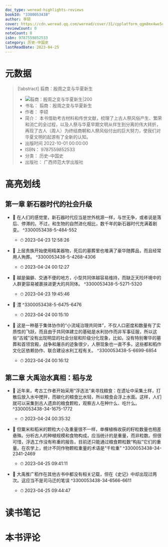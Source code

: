 ```yaml
---
doc_type: weread-highlights-reviews
bookId: "3300053438"
author: 李硕
cover: https://cdn.weread.qq.com/weread/cover/31/cpplatform_qgm8mx4we5qpr3jsaspa9n/t7_cpplatform_qgm8mx4we5qpr3jsaspa9n1679558201.jpg
reviewCount: 0
noteCount: 8
isbn: 9787559852533
category: 历史-中国史
lastReadDate: 2023-04-25
---
```

# 元数据
> [!abstract] 翦商：殷周之变与华夏新生
> - ![ 翦商：殷周之变与华夏新生|200](https://cdn.weread.qq.com/weread/cover/31/cpplatform_qgm8mx4we5qpr3jsaspa9n/t7_cpplatform_qgm8mx4we5qpr3jsaspa9n1679558201.jpg)
> - 书名： 翦商：殷周之变与华夏新生
> - 作者： 李硕
> - 简介： 本书借助考古材料和传世文献，梳理了上古人祭风俗产生、繁荣和消亡的全过程，以及人祭与华夏早期文明从伴生到分离的伟大转折，再现了古人（周人）为终结商朝和人祭风俗付出的巨大努力，使我们对华夏文明的起源有了全新的认知。
> - 出版时间 2022-10-01 00:00:00
> - ISBN： 9787559852533
> - 分类： 历史-中国史
> - 出版社： 广西师范大学出版社

# 高亮划线

## 第一章 新石器时代的社会升级


- 📌 在人们的感觉里，新石器时代应当是世外桃源一样，与世无争，或者说是落后、停滞的。不过，和生物的自然进化相比，数千年的新石器时代充满着剧变。 ^3300053438-5-484-552
    - ⏱ 2023-04-23 12:58:26 

- 📌 上层贵族开始使用精美器物，死后的墓葬里也堆满了豪华随葬品，而且经常用人殉葬。 ^3300053438-5-4268-4306
    - ⏱ 2023-04-24 00:12:27 

- 📌 越是偏僻、交通不便的地方，小型共同体越容易维持，而缺乏天险环境中的人群更容易被裹挟进更大的共同体。 ^3300053438-5-5271-5320
    - ⏱ 2023-04-23 19:45:46 

- 📌 澧 ^3300053438-5-6475-6476
    - ⏱ 2023-04-24 00:15:10 

- 📌 这是一种基于集体协作的“小流域治理共同体”，不仅人口密度和数量有了实质性的飞跃，而且由于共同体建立的基础是水利协作而非军事征服，所以这些“古城”没有出现明显的社会分层和阶级分化现象，比如，没有特别奢华的墓葬和首领宫殿，战争和屠杀的迹象很少，人祭现象也一直不多。这些都和稻作文化区依赖协作、联合建设水利工程有关。 ^3300053438-5-6699-6854
    - ⏱ 2023-04-24 00:16:12 
## 第二章 大禹治水真相：稻与龙


- 📌 近年来，考古工作者开始采用“浮选法”来寻找粮食：在遗址中采集土样，打散后放入水中搅拌，而碳化的粮食比水轻，所以粮食会浮上水面。这样，人们就可以采集到古人遗弃的粮食颗粒，观察古人在种什么、吃什么。 ^3300053438-34-1675-1772
    - ⏱ 2023-04-24 00:35:32 

- 📌 但粟米和稻米的颗粒大小及重量很不一样，单棵植株收获的籽粒数量也相差悬殊。分析古人的种植规模和食物构成，应当统计的是重量，而非粒数。但很可惜，浮选工作没有称重的报告，目前还只能通过粮食颗粒数“构拟”它们的重量。在农学上，统计不同作物颗粒重量的术语是“千粒重” ^3300053438-34-2341-2469
    - ⏱ 2023-04-25 09:41:11 

- 📌 大禹推广稻作在其他古书中都没有相关记载，但在《史记》中却出现过两次。这应当不是司马迁的笔误 ^3300053438-34-6566-6611
    - ⏱ 2023-04-25 09:44:47 
# 读书笔记

# 本书评论
